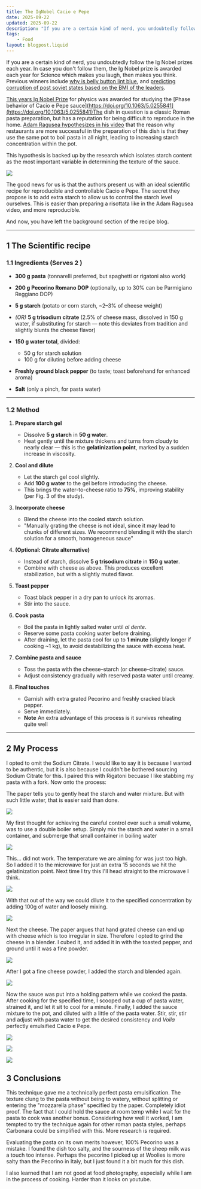 ```yaml
---
title: The IgNobel Cacio e Pepe 
date: 2025-09-22
updated: 2025-09-22
description: "If you are a certain kind of nerd, you undoubtedly follow the Ig Nobel prizes each year. In case you don't, follow them, the Ig Nobel prize is awarded each year for Science which makes you laugh, then makes you think. Previous winners include why is belly button lint blue, and predicting corruption of post soviet states based on the BMI of the leaders"
tags:
    - Food
layout: blogpost.liquid
---
```


If you are a certain kind of nerd, you undoubtedly follow the Ig Nobel prizes each year. In case you don't follow them, the Ig Nobel prize is awarded each year for Science which makes you laugh, then makes you think. Previous winners include [why is belly button lint blue](https://www.abc.net.au/science/k2/lint/results.htm), and [predicting corruption of post soviet states based on the BMI of the leaders](https://onlinelibrary.wiley.com/doi/10.1111/ecot.12259).

[This years Ig Nobel Prize](https://arstechnica.com/science/2025/09/meet-the-2025-ig-nobel-prize-winners/) for physics was awarded for studying the [Phase behavior of Cacio e Pepe sauce](https://doi.org/10.1063/5.0255841](https://doi.org/10.1063/5.0255841)The dish in question is a classic Roman pasta preparation, but has a reputation for being difficult to reproduce in the home. [Adam Ragusea hypothesizes in his video](https://www.youtube.com/watch?v=n8YZeA-ZC6c) that the reason why restaurants are more successful in the preparation of this dish is that they use the same pot to boil pasta in all night, leading to increasing starch concentration within the pot.

This hypothesis is backed up by the research which isolates starch content as the most important variable in determining the texture of the sauce. 

![](../Assets/8dc67318d4633e7c47f9b00a38fcdd72.jpeg)



The good news for us is that the authors present us with an ideal scientific recipe for reproducible and controllable Cacio e Pepe. The secret they propose is to add extra starch to allow us to control the starch level ourselves. This is easier than preparing a risottata like in the Adam Ragusea video, and more reproducible. 

And now, you have left the background section of the recipe blog. 

---

## 1 The Scientific recipe

### 1.1 Ingredients (Serves 2 )

- **300 g pasta** (tonnarelli preferred, but spaghetti or rigatoni also work)
    
- **200 g Pecorino Romano DOP** (optionally, up to 30% can be Parmigiano Reggiano DOP)
    
- **5 g starch** (potato or corn starch, ~2–3% of cheese weight)
- _(OR)_ **5 g trisodium citrate** (2.5% of cheese mass, dissolved in 150 g water, if substituting for starch — note this deviates from tradition and slightly blunts the cheese flavor)
    
- **150 g water total**, divided:
    - 50 g for starch solution
    - 100 g for diluting before adding cheese
        
- **Freshly ground black pepper** (to taste; toast beforehand for enhanced aroma)
- **Salt** (only a pinch, for pasta water)
    

---

### 1.2 Method

        
1. **Prepare starch gel**
    
    - Dissolve **5 g starch** in **50 g water**.
    - Heat gently until the mixture thickens and turns from cloudy to nearly clear — this is the **gelatinization point**, marked by a sudden increase in viscosity.
        
2. **Cool and dilute**
    
    - Let the starch gel cool slightly.
    - Add **100 g water** to the gel before introducing the cheese.        
    - This brings the water-to-cheese ratio to **75%**, improving stability (per Fig. 3 of the study).


3. **Incorporate cheese**
    - Blend the cheese into the cooled starch solution.
    - "Manually grating the cheese is not ideal, since it may lead to chunks of different sizes. We recommend blending it with the starch solution for a smooth, homogeneous sauce"

4. **(Optional: Citrate alternative)**
    - Instead of starch, dissolve **5 g trisodium citrate** in **150 g water**.
    - Combine with cheese as above. This produces excellent stabilization, but with a slightly muted flavor.

5. **Toast pepper**
    - Toast black pepper in a dry pan to unlock its aromas.
    - Stir into the sauce.

6. **Cook pasta**
    - Boil the pasta in lightly salted water until _al dente_.
    - Reserve some pasta cooking water before draining.
    - After draining, let the pasta cool for up to **1 minute** (slightly longer if cooking ~1 kg), to avoid destabilizing the sauce with excess heat.
        
7. **Combine pasta and sauce**
    - Toss the pasta with the cheese–starch (or cheese–citrate) sauce.
    - Adjust consistency gradually with reserved pasta water until creamy.
        
8. **Final touches**
    
    - Garnish with extra grated Pecorino and freshly cracked black pepper.
    - Serve immediately.
    - **Note** An extra advantage of this process is it survives reheating quite well

---

## 2 My Process

I opted to omit the Sodium Citrate. I would like to say it is because I wanted to be authentic, but it is also because I couldn't be bothered sourcing Sodium Citrate for this. I paired this with Rigatoni becuase I like stabbing my pasta with a fork.  Now onto the process:

The paper tells you to gently heat the starch and water mixture. But with such little water, that is easier said than done. 

![](../Assets/8c9017075377c0fe38607f21ee0ec325.jpg)

My first thought for achieving the careful control over such a small volume, was to use a double boiler setup. Simply mix the starch and water in a small container, and submerge that small container in boiling water

![](../Assets/a8a1acb32d22be134121daca40408d87.jpg)

This... did not work. The temperature we are aiming for was just too high. So I added it to the microwave for just an extra 15 seconds we hit the gelatinization point. Next time I try this I'll head straight to the microwave I think. 

![](../Assets/fffa18c79dc4a591662ee4600b3d4aa2.jpg)

With that out of the way we could dilute it to the specified concentration by adding 100g of water and loosely mixing.

![](../Assets/1960d3264afeb17781858c6ed6f31512.jpg)

Next the cheese. The paper argues that hand grated cheese can end up with cheese which is too irregular in size. Therefore I opted to grind the cheese in a blender. I cubed it, and added it in with the toasted pepper, and ground until it was a fine powder.

![](../Assets/3a9747e1f78bd3b9e11f1219f4a06850.jpg)

After I got a fine cheese powder, I added the starch and blended again.

![](../Assets/73a349fcbb4131c2c13f3a7492f4851d.jpg)

Now the sauce was put into a holding pattern while we cooked the pasta. After cooking for the specified time, I scooped out a cup of pasta water, strained it, and let it sit to cool for a minute. Finally, I added the sauce mixture to the pot, and diluted with a little of the pasta water. Stir, stir, stir and adjust with pasta water to get the desired consistency and *Voila* perfectly emulsified Cacio e Pepe. 


![](../Assets/78b971950de54f2b1a81efa49dff831c.jpg)

![](../Assets/7e4367184325a17da3a2cc3f678a0fe2.jpg)

![](../Assets/c89681c6b50b04a392d33405bc61510a.jpg)


## 3 Conclusions

This technique gave me a technically perfect pasta emulsification. The texture clung to the pasta without being to watery, without splitting or entering the "mozzarella phase" specified by the paper. Completely idiot proof. The fact that I could hold the sauce at room temp while I wait for the pasta to cook was another bonus. Considering how well it worked, I am tempted to try the technique again for other roman pasta styles, perhaps Carbonara could be simplified with this. More research is required.

Evaluating the pasta on its own merits however, 100% Pecorino was a mistake. I found the dish too salty, and the sourness of the sheep milk was a touch too intense. Perhaps the pecorino I picked up at Woolies is more salty than the Pecorino in Italy, but I just found it a bit much for this dish. 

I also learned that I am not good at food photography, especially while I am in the process of cooking. Harder than it looks on youtube. 